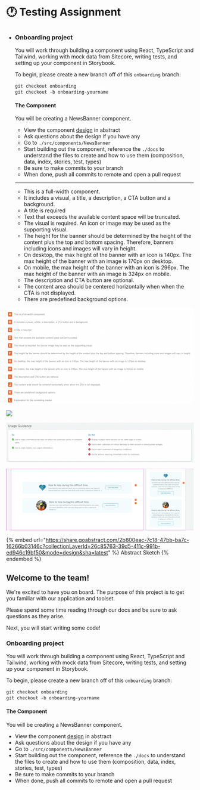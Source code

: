 # 🕐 Testing Assignment

- ##

  ### Onboarding project

  You will work through building a component using React, TypeScript and Tailwind, working with mock data from Sitecore, writing tests, and setting up your component in Storybook.

  To begin, please create a new branch off of this `onboarding` branch:

  ```
  git checkout onboarding
  git checkout -b onboarding-yourname
  ```

  #### The Component

  You will be creating a NewsBanner component.

  - View the component [design](https://app.abstract.com/projects/7d33aa49-f1f0-47eb-971d-893d6457bcbc/branches/9556131a-d820-4925-8e56-968513c820b5/commits/latest/files/56AED96A-C786-42FD-8B75-CFA17F1BE644/layers/2CFCCB94-B674-49E3-B0CD-E73E9BEEAB81?collectionId=e0eaf804-c52c-4f76-9ae9-c8643bd687e3&collectionLayerId=26c85763-39d5-411c-991b-ed946c19bf50) in abstract
  - Ask questions about the design if you have any
  - Go to `./src/components/NewsBanner`
  - Start building out the component, reference the `./docs` to understand the files to create and how to use them (composition, data, index, stories, test, types)
  - Be sure to make commits to your branch
  - When done, push all commits to remote and open a pull request

  ***

  - This is a full-width component.
  - It includes a visual, a title, a description, a CTA button and a background.
  - A title is required
  - Text that exceeds the available content space will be truncated.
  - The visual is required. An icon or image may be used as the supporting visual.
  - The height for the banner should be determined by the height of the content plus the top and bottom spacing. Therefore, banners including icons and images will vary in height.
  - On desktop, the max height of the banner with an icon is 140px. The max height of the banner with an image is 170px on desktop.
  - On mobile, the max height of the banner with an icon is 296px. The max height of the banner with an image is 324px on mobile.
  - The description and CTA button are optional.
  - The content area should be centered horizontally when when the CTA is not displayed.
  - There are predefined background options.

![](<../.gitbook/assets/Screen Shot 2022-01-28 at 12.18.23 PM.png>)

![](../.gitbook/assets/assignment.png)

![](<../.gitbook/assets/Screen Shot 2022-01-27 at 3.23.20 AM (1).png>)

![](<../.gitbook/assets/Screen Shot 2022-01-27 at 12.59.02 AM.png>)

{% embed url="https://share.goabstract.com/2b800eac-7c18-47bb-ba7c-16266b03146c?collectionLayerId=26c85763-39d5-411c-991b-ed946c19bf50&mode=design&sha=latest" %}
Abstract Sketch
{% endembed %}

## Welcome to the team!

We're excited to have you on board. The purpose of this project is to get you familiar with our application and toolset.

Please spend some time reading through our docs and be sure to ask questions as they arise.

Next, you will start writing some code!

### Onboarding project

You will work through building a component using React, TypeScript and Tailwind, working with mock data from Sitecore, writing tests, and setting up your component in Storybook.

To begin, please create a new branch off of this `onboarding` branch:

```
git checkout onboarding
git checkout -b onboarding-yourname
```

#### The Component

You will be creating a NewsBanner component.

- View the component [design](https://app.abstract.com/projects/7d33aa49-f1f0-47eb-971d-893d6457bcbc/branches/9556131a-d820-4925-8e56-968513c820b5/commits/latest/files/56AED96A-C786-42FD-8B75-CFA17F1BE644/layers/2CFCCB94-B674-49E3-B0CD-E73E9BEEAB81?collectionId=e0eaf804-c52c-4f76-9ae9-c8643bd687e3&collectionLayerId=26c85763-39d5-411c-991b-ed946c19bf50) in abstract
- Ask questions about the design if you have any
- Go to `./src/components/NewsBanner`
- Start building out the component, reference the `./docs` to understand the files to create and how to use them (composition, data, index, stories, test, types)
- Be sure to make commits to your branch
- When done, push all commits to remote and open a pull request
